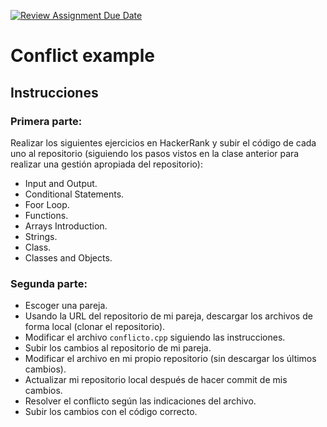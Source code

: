 [![Review Assignment Due Date](https://classroom.github.com/assets/deadline-readme-button-24ddc0f5d75046c5622901739e7c5dd533143b0c8e959d652212380cedb1ea36.svg)](https://classroom.github.com/a/kpFtoNiY)
# Conflict example

## Instrucciones

### Primera parte:
Realizar los siguientes ejercicios en HackerRank y subir el código de cada uno al repositorio (siguiendo los pasos vistos en la clase anterior para realizar una gestión apropiada del repositorio):
- Input and Output.
- Conditional Statements.
- Foor Loop.
- Functions.
- Arrays Introduction.
- Strings.
- Class.
- Classes and Objects.

### Segunda parte:
- Escoger una pareja.
- Usando la URL del repositorio de mi pareja, descargar los archivos de forma local (clonar el repositorio).
- Modificar el archivo `conflicto.cpp` siguiendo las instrucciones.
- Subir los cambios al repositorio de mi pareja.
- Modificar el archivo en mi propio repositorio (sin descargar los últimos cambios).
- Actualizar mi repositorio local después de hacer commit de mis cambios.
- Resolver el conflicto según las indicaciones del archivo.
- Subir los cambios con el código correcto.
